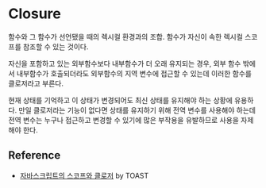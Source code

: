 # Closure

함수와 그 함수가 선언됐을 때의 렉시컬 환경과의 조합. 함수가 자신이 속한 렉시컬 스코프를 참조할 수 있는 것이다.

자신을 포함하고 있는 외부함수보다 내부함수가 더 오래 유지되는 경우, 외부 함수 밖에서 내부함수가 호출되더라도 외부함수의 지역 변수에 접근할 수 있는데 이러한 함수를 클로저라고 부른다.

현재 상태를 기억하고 이 상태가 변경되어도 최신 상태를 유지해야 하는 상황에 유용하다. 만일 클로저라는 기능이 없다면 상태를 유지하기 위해 전역 변수를 사용해야 하는데 전역 변수는 누구나 접근하고 변경할 수 있기에 많은 부작용을 유발하므로 사용을 자제해야 한다.

## Reference

- [자바스크립트의 스코프와 클로저](https://meetup.toast.com/posts/86) by TOAST
